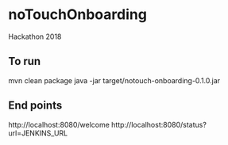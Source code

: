 # noTouchOnboarding
Hackathon 2018

## To run
mvn clean package
java -jar target/notouch-onboarding-0.1.0.jar

## End points
http://localhost:8080/welcome
http://localhost:8080/status?url=JENKINS_URL
